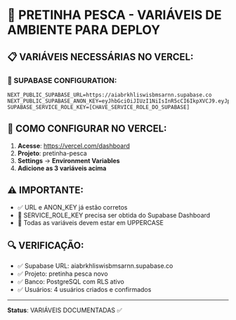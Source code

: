 # 🎣 PRETINHA PESCA - VARIÁVEIS DE AMBIENTE PARA DEPLOY

## 📋 VARIÁVEIS NECESSÁRIAS NO VERCEL:

### 🔑 SUPABASE CONFIGURATION:
```
NEXT_PUBLIC_SUPABASE_URL=https://aiabrkhliswisbmsarnn.supabase.co
NEXT_PUBLIC_SUPABASE_ANON_KEY=eyJhbGciOiJIUzI1NiIsInR5cCI6IkpXVCJ9.eyJpc3MiOiJzdXBhYmFzZSIsInJlZiI6ImFpYWJya2hsaXN3aXNibXNhcm5uIiwicm9sZSI6ImFub24iLCJpYXQiOjE3NTk0MzcwNzEsImV4cCI6MjA3NTAxMzA3MX0.MFCIic6M42n83ccFOwZ0DY7XQMaFPNuHEecqcw2G4ww
SUPABASE_SERVICE_ROLE_KEY=[CHAVE_SERVICE_ROLE_DO_SUPABASE]
```

## 🎯 COMO CONFIGURAR NO VERCEL:

1. **Acesse**: https://vercel.com/dashboard
2. **Projeto**: pretinha-pesca
3. **Settings** → **Environment Variables**
4. **Adicione as 3 variáveis acima**

## ⚠️ IMPORTANTE:
- ✅ URL e ANON_KEY já estão corretos
- 🔄 SERVICE_ROLE_KEY precisa ser obtida do Supabase Dashboard
- 🎯 Todas as variáveis devem estar em UPPERCASE

## 🔍 VERIFICAÇÃO:
- ✅ Supabase URL: aiabrkhliswisbmsarnn.supabase.co
- ✅ Projeto: pretinha pesca novo
- ✅ Banco: PostgreSQL com RLS ativo
- ✅ Usuários: 4 usuários criados e confirmados

---
**Status**: VARIÁVEIS DOCUMENTADAS ✅
